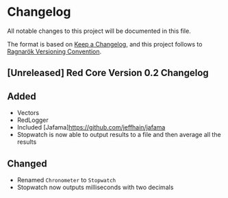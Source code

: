 # Changelog

All notable changes to this project will be documented in this file.

The format is based on [Keep a Changelog](https://keepachangelog.com/en/1.0.0/),
and this project follows to [Ragnarök Versioning Convention](https://gist.github.com/JustDesoroxxx/5d4a45785ce19a6653ba99f72325c703).

## [Unreleased] Red Core Version 0.2 Changelog

## Added

- Vectors
- RedLogger
- Included [Jafama]https://github.com/jeffhain/jafama
- Stopwatch is now able to output results to a file and then average all the results

## Changed

- Renamed `Chronometer` to `Stopwatch`
- Stopwatch now outputs milliseconds with two decimals
